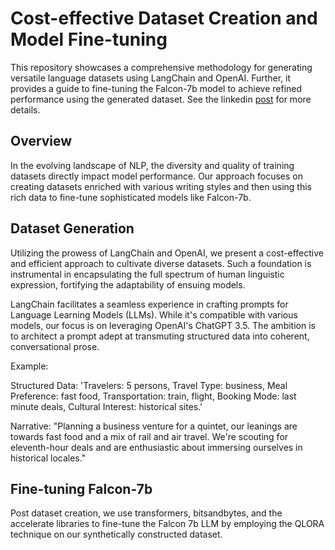# Cost-effective Dataset Creation and Model Fine-tuning

This repository showcases a comprehensive methodology for generating versatile language datasets using LangChain and OpenAI. Further, it provides a guide to fine-tuning the Falcon-7b model to achieve refined performance using the generated dataset.
See the linkedin [post](https://www.linkedin.com/posts/kc-kosaraju_datascience-langchain-openai-activity-7094995764992479232-oK8q) for more details.

## Overview

In the evolving landscape of NLP, the diversity and quality of training datasets directly impact model performance. Our approach focuses on creating datasets enriched with various writing styles and then using this rich data to fine-tune sophisticated models like Falcon-7b.
## Dataset Generation

Utilizing the prowess of LangChain and OpenAI, we present a cost-effective and efficient approach to cultivate diverse datasets. Such a foundation is instrumental in encapsulating the full spectrum of human linguistic expression, fortifying the adaptability of ensuing models.

LangChain facilitates a seamless experience in crafting prompts for Language Learning Models (LLMs). While it's compatible with various models, our focus is on leveraging OpenAI's ChatGPT 3.5. The ambition is to architect a prompt adept at transmuting structured data into coherent, conversational prose.

Example:

Structured Data: 'Travelers: 5 persons, Travel Type: business, Meal Preference: fast food, Transportation: train, flight, Booking Mode: last minute deals, Cultural Interest: historical sites.'

Narrative:
"Planning a business venture for a quintet, our leanings are towards fast food and a mix of rail and air travel. We're scouting for eleventh-hour deals and are enthusiastic about immersing ourselves in historical locales."

## Fine-tuning Falcon-7b
Post dataset creation, we use transformers, bitsandbytes, and the accelerate libraries to fine-tune the Falcon 7b LLM by employing the QLORA technique on our synthetically constructed dataset.
